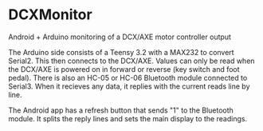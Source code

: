 # DCXMonitor
Android + Arduino monitoring of a DCX/AXE motor controller output

The Arduino side consists of a Teensy 3.2 with a MAX232 to convert Serial2. This then connects to the DCX/AXE.
Values can only be read when the DCX/AXE is powered on in forward or reverse (key switch and foot pedal).
There is also an HC-05 or HC-06 Bluetooth module connected to Serial3. When it recieves any data, it replies with the current reads line by line.

The Android app has a refresh button that sends "1" to the Bluetooth module. It splits the reply lines and sets the main display to the readings.
